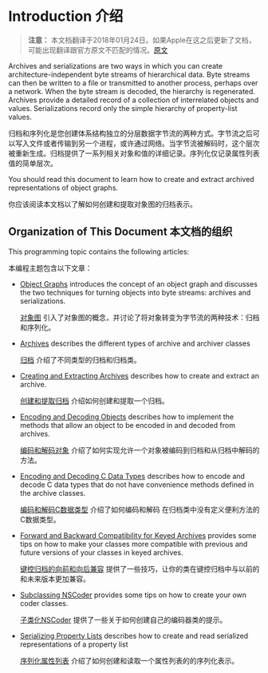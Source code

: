 # Introduction 介绍

> **注意：** 本文档翻译于2018年01月24日。如果Apple在这之后更新了文档，可能出现翻译跟官方原文不匹配的情况。[原文](https://developer.apple.com/library/content/documentation/Cocoa/Conceptual/Archiving/Archiving.html#//apple_ref/doc/uid/10000047-SW1)

Archives and serializations are two ways in which you can create architecture-independent byte streams of hierarchical data. Byte streams can then be written to a file or transmitted to another process, perhaps over a network. When the byte stream is decoded, the hierarchy is regenerated. Archives provide a detailed record of a collection of interrelated objects and values. Serializations record only the simple hierarchy of property-list values.

归档和序列化是您创建体系结构独立的分层数据字节流的两种方式。字节流之后可以写入文件或者传输到另一个进程，或许通过网络。当字节流被解码时，这个层次被重新生成。归档提供了一系列相关对象和值的详细记录。序列化仅记录属性列表值的简单层次。

You should read this document to learn how to create and extract archived representations of object graphs.

你应该阅读本文档以了解如何创建和提取对象图的归档表示。

## Organization of This Document 本文档的组织

This programming topic contains the following articles:

本编程主题包含以下文章：

* [Object Graphs](https://developer.apple.com/library/content/documentation/Cocoa/Conceptual/Archiving/Articles/objectgraphs.html#//apple_ref/doc/uid/20001293-CJBDFIBI) introduces the concept of an object graph and discusses the two techniques for turning objects into byte streams: archives and serializations. 
                                                        
    [对象图](对象图.md) 引入了对象图的概念，并讨论了将对象转变为字节流的两种技术：归档和序列化。

* [Archives](https://developer.apple.com/library/content/documentation/Cocoa/Conceptual/Archiving/Articles/archives.html#//apple_ref/doc/uid/20000946-BAJDBJAI) describes the different types of archive and archiver classes

    [归档](归档.md) 介绍了不同类型的归档和归档类。

* [Creating and Extracting Archives](https://developer.apple.com/library/content/documentation/Cocoa/Conceptual/Archiving/Articles/creating.html#//apple_ref/doc/uid/20000949-BABGBHCA) describes how to create and extract an archive.
 
    [创建和提取归档](创建和提取归档.md) 介绍如何创建和提取一个归档。
 
* [Encoding and Decoding Objects](https://developer.apple.com/library/content/documentation/Cocoa/Conceptual/Archiving/Articles/codingobjects.html#//apple_ref/doc/uid/20000948-BCIHBJDE) describes how to implement the methods that allow an object to be encoded in and decoded from archives.

    [编码和解码对象](编码和解码对象.md) 介绍了如何实现允许一个对象被编码到归档和从归档中解码的方法。
 
* [Encoding and Decoding C Data Types](https://developer.apple.com/library/content/documentation/Cocoa/Conceptual/Archiving/Articles/codingctypes.html#//apple_ref/doc/uid/20001294-BBCBDHBI) describes how to encode and decode C data types that do not have convenience methods defined in the archive classes.

    [编码和解码C数据类型](编码和解码C数据类型.md) 介绍了如何编码和解码 在归档类中没有定义便利方法的C数据类型。
 
* [Forward and Backward Compatibility for Keyed Archives](https://developer.apple.com/library/content/documentation/Cocoa/Conceptual/Archiving/Articles/compatibility.html#//apple_ref/doc/uid/20001055-BCICFFGE) provides some tips on how to make your classes more compatible with previous and future versions of your classes in keyed archives.

	[键控归档的向前和向后兼容](键控归档的向前和向后兼容.md) 提供了一些技巧，让你的类在键控归档中与以前的和未来版本更加兼容。
	
* [Subclassing NSCoder](https://developer.apple.com/library/content/documentation/Cocoa/Conceptual/Archiving/Articles/subclassing.html#//apple_ref/doc/uid/20000951-BABEIEHG) provides some tips on how to create your own coder classes.

    [子类化NSCoder](子类化NSCoder.md) 提供了一些关于如何创建自己的编码器类的提示。

* [Serializing Property Lists](https://developer.apple.com/library/content/documentation/Cocoa/Conceptual/Archiving/Articles/serializing.html#//apple_ref/doc/uid/20000952-BABBEJEE) describes how to create and read serialized representations of a property list
 
    [序列化属性列表](序列化属性列表.md) 介绍了如何创建和读取一个属性列表的的序列化表示。